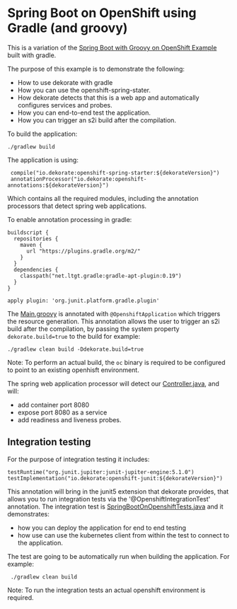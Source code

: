 # Spring Boot on OpenShift using Gradle (and groovy)

This is a variation of the [Spring Boot with Groovy on OpenShift Example](../spring-boot-with-groovy-on-openshift-example) built with gradle.

The purpose of this example is to demonstrate the following:

- How to use dekorate with gradle
- How you can use the openshift-spring-stater.
- How dekorate detects that this is a web app and automatically configures services and probes.
- How you can end-to-end test the application.
- How you can trigger an s2i build after the compilation.


To build the application:

    ./gradlew build
    
The application is using:

     compile("io.dekorate:openshift-spring-starter:${dekorateVersion}")
     annotationProcessor("io.dekorate:openshift-annotations:${dekorateVersion}")

Which contains all the required modules, including the annotation processors that detect spring web applications.


To enable annotation processing in gradle:

    buildscript {
      repositories {
        maven {
          url "https://plugins.gradle.org/m2/"
        }
      }
      dependencies {
        classpath("net.ltgt.gradle:gradle-apt-plugin:0.19")
      }
    }
    
    apply plugin: 'org.junit.platform.gradle.plugin'
    
The [Main.groovy](src/main/groovy/io/dekorate/example/sbonopenshift/Main.groovy) is annotated with `@OpenshiftApplication` which triggers the resource generation.
This annotation allows the user to trigger an s2i build after the compilation, by passing the system property 
`dekorate.build=true` to the build for example:

    ./gradlew clean build -Ddekorate.build=true

Note: To perform an actual build, the `oc` binary is required to be configured to point to an existing openhisft environment.

The spring web application processor will detect our [Controller.java](src/main/groovy/io/dekorate/example/sbonopenshift/Controller.groovy), and will:

- add container port 8080
- expose port 8080 as a service
- add readiness and liveness probes.

## Integration testing

For the purpose of integration testing it includes:

    testRuntime("org.junit.jupiter:junit-jupiter-engine:5.1.0")
    testImplementation("io.dekorate:openshift-junit:${dekorateVersion}")

This annotation will bring in the junit5 extension that dekorate provides, that allows you to run integration tests via the '@OpenshiftIntegrationTest' annotation.
The integration test is [SpringBootOnOpenshiftTests.java](src/test/groovy/io/dekorate/example/sbonopenshift/SpringBootOnOpenshiftTests.java) and it demonstrates:

- how you can deploy the application for end to end testing
- how use can use the kubernetes client from within the test to connect to the application.

The test are going to be automatically run when building the application. For example:

     ./gradlew clean build
    
Note: To run the integration tests an actual openshift environment is required.
